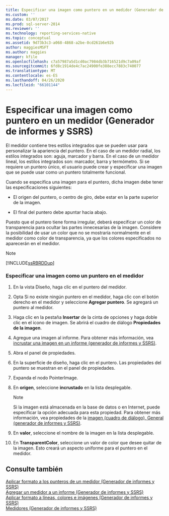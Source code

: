 ```yaml
---
title: Especificar una imagen como puntero en un medidor (Generador de informes y SSRS) | Microsoft Docs
ms.custom: ''
ms.date: 03/07/2017
ms.prod: sql-server-2014
ms.reviewer: ''
ms.technology: reporting-services-native
ms.topic: conceptual
ms.assetid: 9d73b3c3-a068-4868-a2be-0cd261b6e92b
author: maggiesMSFT
ms.author: maggies
manager: kfile
ms.openlocfilehash: c7a57987a5d1cd0ac7984db3b716521d9c7a09af
ms.sourcegitcommit: 6fd8c1914de4c7ac24900fe388ecc7883c740077
ms.translationtype: MT
ms.contentlocale: es-ES
ms.lasthandoff: 04/26/2020
ms.locfileid: "66101144"
---
```

# <a name="specify-an-image-as-a-pointer-on-a-gauge-report-builder-and-ssrs"></a>Especificar una imagen como puntero en un medidor (Generador de informes y SSRS)
  El medidor contiene tres estilos integrados que se pueden usar para personalizar la apariencia del puntero. En el caso de un medidor radial, los estilos integrados son: aguja, marcador y barra. En el caso de un medidor lineal, los estilos integrados son: marcador, barra y termómetro. Si se requiere un puntero único, el usuario puede crear y especificar una imagen que se puede usar como un puntero totalmente funcional.  
  
 Cuando se especifica una imagen para el puntero, dicha imagen debe tener las especificaciones siguientes:  
  
-   El origen del puntero, o centro de giro, debe estar en la parte superior de la imagen.  
  
-   El final del puntero debe apuntar hacia abajo.  
  
 Puesto que el puntero tiene forma irregular, deberá especificar un color de transparencia para ocultar las partes innecesarias de la imagen. Considere la posibilidad de usar un color que no se mostraría normalmente en el medidor como color de transparencia, ya que los colores especificados no aparecerán en el medidor.  
  
> [!NOTE]  
>  [!INCLUDE[ssRBRDDup](../includes/ssrbrddup-md.md)]  
  
### <a name="to-specify-an-image-as-a-pointer-on-the-gauge"></a>Especificar una imagen como un puntero en el medidor  
  
1.  En la vista Diseño, haga clic en el puntero del medidor.  
  
2.  Opta Si no existe ningún puntero en el medidor, haga clic con el botón derecho en el medidor y seleccione **Agregar puntero**. Se agregará un puntero al medidor.  
  
3.  Haga clic en la pestaña **Insertar** de la cinta de opciones y haga doble clic en el icono de imagen. Se abrirá el cuadro de diálogo **Propiedades de la imagen**.  
  
4.  Agregue una imagen al informe. Para obtener más información, vea [incrustar una imagen en un informe &#40;generador de informes y SSRS&#41;](report-design/embed-an-image-in-a-report-report-builder-and-ssrs.md).  
  
5.  Abra el panel de propiedades.  
  
6.  En la superficie de diseño, haga clic en el puntero. Las propiedades del puntero se muestran en el panel de propiedades.  
  
7.  Expanda el nodo PointerImage.  
  
8.  En **origen**, seleccione **incrustado** en la lista desplegable.  
  
    > [!NOTE]  
    >  Si la imagen está almacenada en la base de datos o en Internet, puede especificar la opción adecuada para esta propiedad. Para obtener más información, vea propiedades de la [imagen (cuadro de diálogo), General &#40;generador de informes y SSRS&#41;](../../2014/reporting-services/image-properties-dialog-box-general-report-builder-and-ssrs.md).  
  
9. En **valor**, seleccione el nombre de la imagen en la lista desplegable.  
  
10. En **TransparentColor**, seleccione un valor de color que desee quitar de la imagen. Esto creará un aspecto uniforme para el puntero en el medidor.  
  
## <a name="see-also"></a>Consulte también  
 [Aplicar formato a los punteros de un medidor &#40;Generador de informes y SSRS&#41;](report-design/formatting-pointers-on-a-gauge-report-builder-and-ssrs.md)   
 [Agregar un medidor a un informe &#40;Generador de informes y SSRS&#41;](report-design/add-a-gauge-to-a-report-report-builder-and-ssrs.md)   
 [Aplicar formato a líneas, colores e imágenes &#40;Generador de informes y SSRS&#41;](report-design/images-report-builder-and-ssrs.md)   
 [Medidores &#40;Generador de informes y SSRS&#41;](report-design/gauges-report-builder-and-ssrs.md)  
  
  
